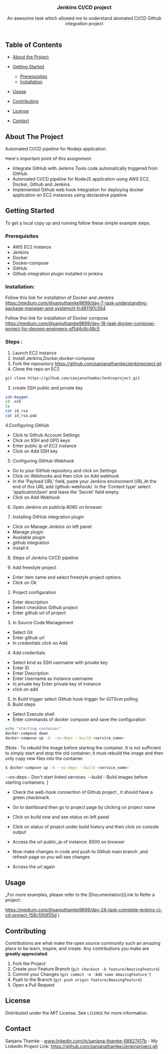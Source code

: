 
<!-- PROJECT LOGO -->
<br />
<p align="center">
 

  <h3 align="center">Jenkins CI/CD project </h3>

  <p align="center">
    An awesome task which allowed me to understand atomated CI/CD Github integration project
    <br />
    <br />

  </p>
</p>



<!-- TABLE OF CONTENTS -->
## Table of Contents

* [About the Project](#about-the-project)
* [Getting Started](#getting-started)
  * [Prerequisites](#prerequisites)
  * [Installation](#installation)
  
* [Usage](#usage)
* [Contributing](#contributing)
* [License](#license)
* [Contact](#contact)



<!-- ABOUT THE PROJECT -->
## About The Project

Automated CI/CD pipeline for Nodejs application. 

Here's important point of this assignment:

* Integrate GitHub with Jenkins Tools code automatically triggered
from GitHub.
* Automated CI/CD pipeline for NodeJS application using AWS EC2, Docker, Github and Jenkins.
* Implemented Github web hook Integration for deploying docker application on EC2 instances using declarative pipeline


<!-- GETTING STARTED -->
## Getting Started

To get a local copy up and running follow these simple example steps.

### Prerequisites

* AWS EC2 instance
* Jenkins
* Docker
* Docker-compose
* GitHub 
* Github integration plugin installed in jenkins

### Installation:

Follow this link for installation of Docker and Jenkins
https://medium.com/@sanjuthamke9699/day-7-task-understanding-package-manager-and-systemctl-fc481197c564

Follow thsi link for installation of Docker compose 
https://medium.com/@sanjuthamke9699/day-18-task-docker-compose-project-for-devops-engineers-af5d4c6c48c5



### Steps :

1. Launch EC2 instance
2. Install Jenkins,Docker,docker-compose
3. Fork the reposotory https://github.com/sanjanathamke/Jenkinproject.git
4. Clone the repo on EC2 
```sh
git clone https://github.com/sanjanathamke/Jenkinproject.git
```


3. create SSH public and private key
```sh
ssh-keygen
cd .ssh
ls
cat id_rsa
cat id_rsa.pub
```

4.Configuring GitHub

* Click to Github Account Settings 
* Click on SSH and GPG keys
* Enter public ip of EC2 instance
* Click on Add SSH key


5. Configuring GitHub-Webhook

* Go to your GitHub repository and click on Settings
* Click on Webhooks and then click on Add webhook
* In the ‘Payload URL’ field, paste your Jenkins environment URL.At the   end of this URL add /github-webhook/. In the ‘Content type’ select: ‘application/json’ and leave the ‘Secret’ field empty.
* Click on Add Webhook

6. Open Jenkins on publicIp:8080 on browser

7. Installing GitHub integration plugin 
* Click on Manage Jenkins on left panel
* Manage plugin 
* Available plugin
* github integration 
* install it


8. Steps of Jenkins CI/CD pipeline

1. Add freestyle project
* Enter item name and select freestyle project options 
* Click on Ok
2. Project configuration
* Enter description 
* Select checkbox Github project 
* Enter github url of project
3. In Source Code Management 
* Select Git 
* Enter github url 
* In credentials click on Add
4. Add credentials
* Select kind as SSH username with private key 
* Enter ID 
* Enter Description 
*  Enter Username as instance username 
* In private key Enter private key of instance
* click on add
5. In Build trigger select Github hook trigger for GITScm polling 
6. Build steps 
* Select Execute shell 
* Enter commands of docker compose and save the configuration
```sh
echo "starting container"
docker-compose down
docker-compose up -d --no-deps --build <service_name>

```

[Note : To rebuild the image before starting the container. It is not sufficient to simply start and stop the old container; it must rebuild the image and then only copy new files into the container.

```sh
$ docker-compose up -d --no-deps --build <service_name>
```

--no-deps - Don't start linked services.
--build - Build images before starting containers.
]

* Check the web-hook connection of Github project , it should have a green checkmark.

* Go to dashboard then go to project page by clicking on project name
* Click on build now and see status on left panel
* Click on status of project under build history and then click on console output
* Access the url public_ip of instance: 8000 on browser
* Now make changes in code and push to Github main branch ,and refresh page so you will see changes
* Access the url again


<!-- USAGE EXAMPLES -->
## Usage

_For more examples, please refer to the [Documentation](Link to Refer a project: 

https://medium.com/@sanjuthamke9699/day-24-task-complete-jenkins-ci-cd-project-158c10fdf55d )


<!-- CONTRIBUTING -->
## Contributing

Contributions are what make the open source community such an amazing place to be learn, inspire, and create. Any contributions you make are **greatly appreciated**.

1. Fork the Project
2. Create your Feature Branch (`git checkout -b feature/AmazingFeature`)
3. Commit your Changes (`git commit -m 'Add some AmazingFeature'`)
4. Push to the Branch (`git push origin feature/AmazingFeature`)
5. Open a Pull Request



<!-- LICENSE -->
## License

Distributed under the MIT License. See `LICENSE` for more information.



<!-- CONTACT -->
## Contact

Sanjana Thamke - www.linkedin.com/in/sanjana-thamke-68827417b - My LinkedIn
Project Link: https://github.com/sanjanathamke/Jenkinproject.git




